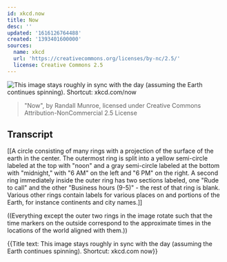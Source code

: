 ```yaml
---
id: xkcd.now
title: Now
desc: ''
updated: '1616126764488'
created: '1393401600000'
sources:
  name: xkcd
  url: 'https://creativecommons.org/licenses/by-nc/2.5/'
  license: Creative Commons 2.5
---
```

![This image stays roughly in sync with the day (assuming the Earth continues spinning). Shortcut: xkcd.com/now](https://imgs.xkcd.com/comics/now.png)
> "Now", by Randall Munroe, licensed under Creative Commons Attribution-NonCommercial 2.5 License

## Transcript
[[A circle consisting of many rings with a projection of the surface of the earth in the center. The outermost ring is split into a yellow semi-circle labeled at the top with "noon" and a gray semi-circle labeled at the bottom with "midnight," with "6 AM" on the left and "6 PM" on the right. A second ring immediately inside the outer ring has two sections labeled, one "Rude to call" and the other "Business hours (9-5)" - the rest of that ring is blank. Various other rings contain labels for various places on and portions of the Earth, for instance continents and city names.]]

((Everything except the outer two rings in the image rotate such that the time markers on the outside correspond to the approximate times in the locations of the world aligned with them.))

{{Title text: This image stays roughly in sync with the day (assuming the Earth continues spinning). Shortcut: xkcd.com
now}}
